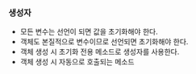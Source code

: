 ### 생성자
- 모든 변수는 선언이 되면 값을 초기화해야 한다.
- 객체도 본질적으로 변수이므로 선언되면 초기화해야 한다.
- 객체 생성 시 초기화 전용 메소드로 생성자를 사용한다.
- 객체 생성 시 자동으로 호출되는 메소드
